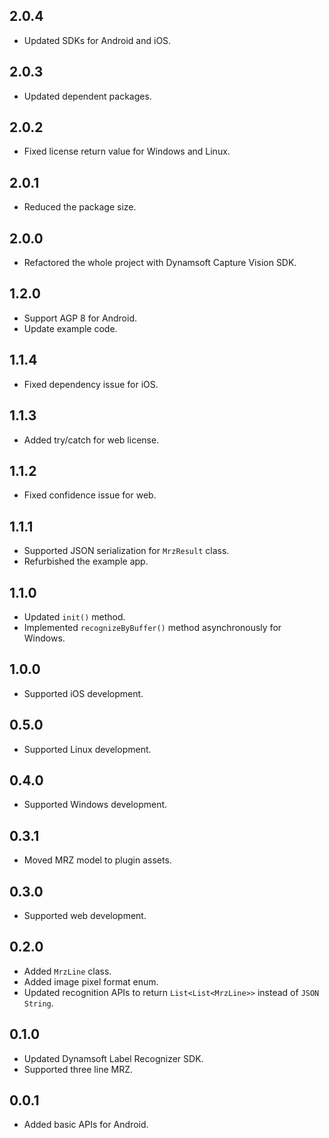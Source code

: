 ## 2.0.4
- Updated SDKs for Android and iOS.

## 2.0.3
- Updated dependent packages.

## 2.0.2
- Fixed license return value for Windows and Linux.

## 2.0.1
- Reduced the package size.

## 2.0.0
- Refactored the whole project with Dynamsoft Capture Vision SDK.

## 1.2.0
- Support AGP 8 for Android.
- Update example code. 

## 1.1.4
- Fixed dependency issue for iOS. 

## 1.1.3
- Added try/catch for web license.

## 1.1.2
- Fixed confidence issue for web.

## 1.1.1
- Supported JSON serialization for `MrzResult` class.
- Refurbished the example app.

## 1.1.0
- Updated `init()` method.
- Implemented `recognizeByBuffer()` method asynchronously for Windows.

## 1.0.0
- Supported iOS development.

## 0.5.0
- Supported Linux development.

## 0.4.0
- Supported Windows development.

## 0.3.1
- Moved MRZ model to plugin assets.
 
## 0.3.0
- Supported web development.

## 0.2.0
- Added `MrzLine` class.
- Added image pixel format enum.
- Updated recognition APIs to return `List<List<MrzLine>>` instead of `JSON String`.

## 0.1.0

* Updated Dynamsoft Label Recognizer SDK.
* Supported three line MRZ.

## 0.0.1

* Added basic APIs for Android.
